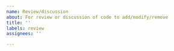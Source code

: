 ```yaml
---
name: Review/discussion
about: For review or discussion of code to add/modify/remove
title: ''
labels: review
assignees: ''

---
```



